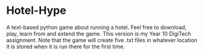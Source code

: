 # Hotel-Hype
 A text-based python game about running a hotel.
 Feel free to download, play, learn from and extend the game. This version is my Year 10 DigiTech assignment.
 Note that the game will create five .txt files in whatever location it is stored when it is run there for the first time.
